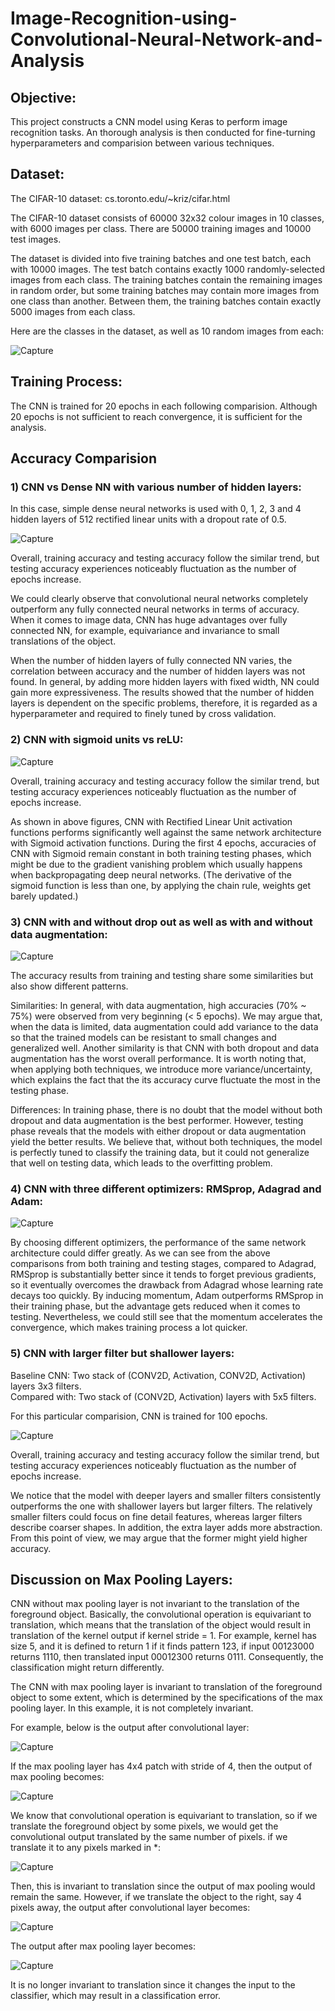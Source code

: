 # Image-Recognition-using-Convolutional-Neural-Network-and-Analysis

## Objective:
This project constructs a CNN model using Keras to perform image recognition tasks. An thorough analysis is then conducted for fine-turning  hyperparameters and comparision between various techniques.

## Dataset:
The CIFAR-10 dataset: cs.toronto.edu/~kriz/cifar.html

The CIFAR-10 dataset consists of 60000 32x32 colour images in 10 classes, with 6000 images per class. There are 50000 training images and 10000 test images. 

The dataset is divided into five training batches and one test batch, each with 10000 images. The test batch contains exactly 1000 randomly-selected images from each class. The training batches contain the remaining images in random order, but some training batches may contain more images from one class than another. Between them, the training batches contain exactly 5000 images from each class. 

Here are the classes in the dataset, as well as 10 random images from each:

![Capture](https://user-images.githubusercontent.com/29167705/63813995-651a1500-c8fd-11e9-98c6-0df86eb83eb6.JPG)

## Training Process:
The CNN is trained for 20 epochs in each following comparision. Although 20 epochs is not sufficient to reach convergence, it is sufficient for the analysis.

## Accuracy Comparision 

### 1) CNN vs Dense NN with various number of hidden layers: 

In this case, simple dense neural networks is used with 0, 1, 2, 3 and 4 hidden layers of 512 rectified linear units with a dropout rate of 0.5.

![Capture](https://user-images.githubusercontent.com/29167705/63814337-85969f00-c8fe-11e9-9fab-1c5700577712.JPG)

Overall, training accuracy and testing accuracy follow the similar trend, but testing accuracy experiences noticeably fluctuation as the number of epochs increase.

We could clearly observe that convolutional neural networks completely outperform any fully connected neural networks in terms of accuracy. When it comes to image data, CNN has huge advantages over fully connected NN, for example, equivariance and invariance to small translations of the object.

When the number of hidden layers of fully connected NN varies, the correlation between accuracy and the number of hidden layers was not found. In general, by adding more hidden layers with fixed width, NN could gain more expressiveness. The results showed that the number of hidden layers is dependent on the specific problems, therefore, it is regarded as a hyperparameter and required to finely tuned by cross validation.

### 2) CNN with sigmoid units vs reLU:

![Capture](https://user-images.githubusercontent.com/29167705/63814887-7e709080-c900-11e9-9a54-cf288b0411ba.JPG)

Overall, training accuracy and testing accuracy follow the similar trend, but testing accuracy experiences noticeably fluctuation as the number of epochs increase.

As shown in above figures, CNN with Rectified Linear Unit activation functions performs significantly well against the same network architecture with Sigmoid activation functions. During the first 4 epochs, accuracies of CNN with Sigmoid remain constant in both training testing phases, which might be due to the gradient vanishing problem which usually happens when backpropagating deep neural networks. (The derivative of the sigmoid function is less than one, by applying the chain rule, weights get barely updated.)

### 3) CNN with and without drop out as well as with and without data augmentation:

![Capture](https://user-images.githubusercontent.com/29167705/63814992-e0c99100-c900-11e9-9a6e-c0b5e05af852.JPG)

The accuracy results from training and testing share some similarities but also show different patterns.

Similarities: In general, with data augmentation, high accuracies (70% ~ 75%) were observed from very beginning (< 5 epochs). We may argue that, when the data is limited, data augmentation could add variance to the data so that the trained models can be resistant to small changes and generalized well. Another similarity is that CNN with both dropout and data augmentation has the worst overall performance. It is worth noting that, when applying both techniques, we introduce more variance/uncertainty, which explains the fact that the its accuracy curve fluctuate the most in the testing phase.

Differences: In training phase, there is no doubt that the model without both dropout and data augmentation is the best performer. However, testing phase reveals that the models with either dropout or data augmentation yield the better results. We believe that, without both techniques, the model is perfectly tuned to classify the training data, but it could not generalize that well on testing data, which leads to the overfitting problem.

### 4) CNN with three different optimizers: RMSprop, Adagrad and Adam:

![Capture](https://user-images.githubusercontent.com/29167705/63815092-41f16480-c901-11e9-8de5-91bdd6d96c83.JPG)

By choosing different optimizers, the performance of the same network architecture could differ greatly. As we can see from the above comparisons from both training and testing stages, compared to Adagrad, RMSprop is substantially better since it tends to forget previous gradients, so it eventually overcomes the drawback from Adagrad whose learning rate decays too quickly. By inducing momentum, Adam outperforms RMSprop in their training phase, but the advantage gets reduced when it comes to testing. Nevertheless, we could still see that the momentum accelerates the convergence, which makes training process a lot quicker.

### 5) CNN with larger filter but shallower layers:
Baseline CNN: Two stack of (CONV2D, Activation, CONV2D, Activation) layers 3x3 filters.   
Compared with: Two stack of (CONV2D, Activation) layers with 5x5 filters.

For this particular comparision, CNN is trained for 100 epochs.

![Capture](https://user-images.githubusercontent.com/29167705/63815374-5aae4a00-c902-11e9-9075-874a52ebf8ad.JPG)

Overall, training accuracy and testing accuracy follow the similar trend, but testing accuracy experiences noticeably fluctuation as the number of epochs increase.

We notice that the model with deeper layers and smaller filters consistently outperforms the one with shallower layers but larger filters. The relatively smaller filters could focus on fine detail features, whereas larger filters describe coarser shapes. In addition, the extra layer adds more abstraction. From this point of view, we may argue that the former might yield higher accuracy.

## Discussion on Max Pooling Layers:

CNN without max pooling layer is not invariant to the translation of the foreground object. Basically, the convolutional operation is equivariant to translation, which means that the translation of the object would result in translation of the kernel output if kernel stride = 1. For example, kernel has size 5, and it is defined to return 1 if it finds pattern 123, if input 00123000 returns 1110, then translated input 00012300 returns 0111. Consequently, the classification might return differently.

The CNN with max pooling layer is invariant to translation of the foreground object to some extent, which is determined by the specifications of the max pooling layer. In this example, it is not completely invariant.

For example, below is the output after convolutional layer:

![Capture](https://user-images.githubusercontent.com/29167705/63815546-0788c700-c903-11e9-855b-8cf090926fb2.JPG)

If the max pooling layer has 4x4 patch with stride of 4, then the output of max pooling becomes:

![Capture](https://user-images.githubusercontent.com/29167705/63815571-1f604b00-c903-11e9-80fa-16e2434c1c0b.JPG)

We know that convolutional operation is equivariant to translation, so if we translate the foreground object by some pixels, we would get the convolutional output translated by the same number of pixels. if we translate it to any pixels marked in *:

![Capture](https://user-images.githubusercontent.com/29167705/63815611-461e8180-c903-11e9-89f6-987946798a47.JPG)

Then, this is invariant to translation since the output of max pooling would remain the same. However, if we translate the object to the right, say 4 pixels away, the output after convolutional layer becomes:

![Capture](https://user-images.githubusercontent.com/29167705/63815642-651d1380-c903-11e9-9055-9d86a21ad2d9.JPG)

The output after max pooling layer becomes:

![Capture](https://user-images.githubusercontent.com/29167705/63815659-7cf49780-c903-11e9-8779-f06e8b2e4c8f.JPG)

It is no longer invariant to translation since it changes the input to the classifier, which may result in a classification error.
